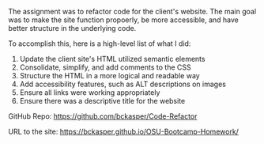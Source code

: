 The assignment was to refactor code for the client's website. The main goal was to make the site function propoerly, be more accessible, and have better structure in the underlying code.

To accomplish this, here is a high-level list of what I did:
1. Update the client site's HTML utilized semantic elements
2. Consolidate, simplify, and add comments to the CSS
3. Structure the HTML in a more logical and readable way
4. Add accessibility features, such as ALT descriptions on images
5. Ensure all links were working appropriately
6. Ensure there was a descriptive title for the website

GitHub Repo: https://github.com/bckasper/Code-Refactor

URL to the site: https://bckasper.github.io/OSU-Bootcamp-Homework/